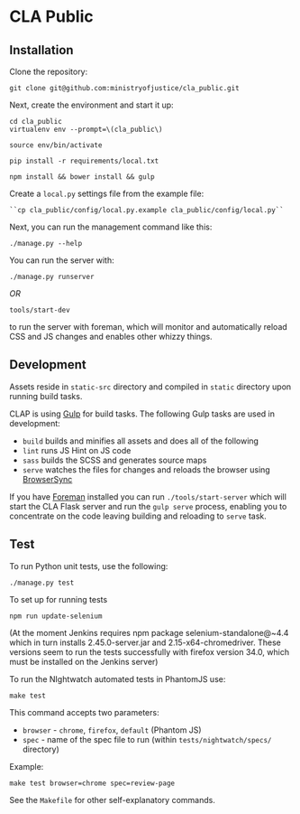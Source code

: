  CLA Public
============

Installation
------------

Clone the repository:

    git clone git@github.com:ministryofjustice/cla_public.git

Next, create the environment and start it up:

    cd cla_public
    virtualenv env --prompt=\(cla_public\)

    source env/bin/activate

    pip install -r requirements/local.txt

    npm install && bower install && gulp

Create a ``local.py`` settings file from the example file:

    ``cp cla_public/config/local.py.example cla_public/config/local.py``

Next, you can run the management command like this:

    ./manage.py --help

You can run the server with:

    ./manage.py runserver

*OR*

    tools/start-dev

to run the server with foreman, which will monitor and
automatically reload CSS and JS changes and enables other whizzy things.


Development
-----------

Assets reside in `static-src` directory and compiled in `static` directory upon running build tasks.

CLAP is using [Gulp](http://gulpjs.com/) for build tasks. The following Gulp tasks are used in development:

- `build` builds and minifies all assets and does all of the following
- `lint` runs JS Hint on JS code
- `sass` builds the SCSS and generates source maps
- `serve` watches the files for changes and reloads the browser using [BrowserSync](http://www.browsersync.io/)

If you have [Foreman](https://github.com/ddollar/foreman) installed you can run `./tools/start-server` which will start the CLA Flask server
and run the `gulp serve` process, enabling you to concentrate on the code leaving building and reloading
to `serve` task.


Test
----

To run Python unit tests, use the following:

    ./manage.py test

To set up for running tests

    npm run update-selenium

(At the moment Jenkins requires npm package selenium-standalone@~4.4 which in turn installs 2.45.0-server.jar and 2.15-x64-chromedriver. These versions seem to run the tests successfully with firefox version 34.0, which must be installed on the Jenkins server)

To run the NIghtwatch automated tests in PhantomJS use:

    make test

This command accepts two parameters:

 - `browser` - `chrome`, `firefox`, `default` (Phantom JS)
 - `spec` - name of the spec file to run (within `tests/nightwatch/specs/` directory)

Example:

    make test browser=chrome spec=review-page


See the `Makefile` for other self-explanatory commands.
